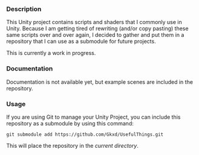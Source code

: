 ### Description
This Unity project contains scripts and shaders that I commonly use in Unity. Because I am getting tired of rewriting (and/or copy pasting) these same scripts over and over again, I decided to gather and put them in a repository that I can use as a submodule for future projects.

This is currently a work in progress.

### Documentation
Documentation is not available yet, but example scenes are included in the repository.

### Usage
If you are using Git to manage your Unity Project, you can include this repository as a submodule by using this command:

    git submodule add https://github.com/Gkxd/UsefulThings.git
    
This will place the repository in the *current directory*.
